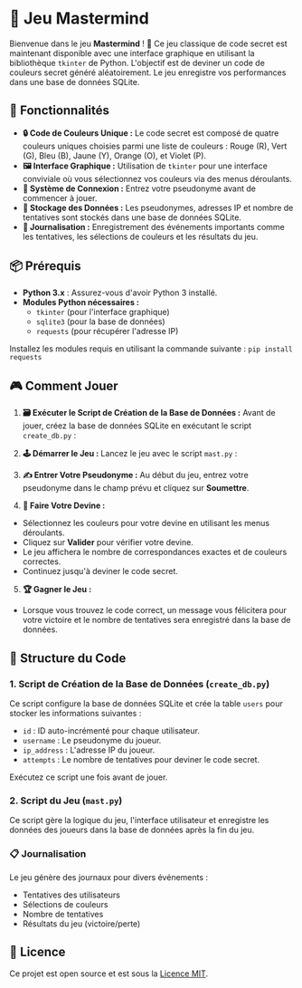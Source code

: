 # 🎨 Jeu Mastermind

Bienvenue dans le jeu **Mastermind** ! 🧠 Ce jeu classique de code secret est maintenant disponible avec une interface graphique en utilisant la bibliothèque `tkinter` de Python. L'objectif est de deviner un code de couleurs secret généré aléatoirement. Le jeu enregistre vos performances dans une base de données SQLite.

## 🚀 Fonctionnalités

- **🔒 Code de Couleurs Unique :** Le code secret est composé de quatre couleurs uniques choisies parmi une liste de couleurs : Rouge (R), Vert (G), Bleu (B), Jaune (Y), Orange (O), et Violet (P).
- **🖼️ Interface Graphique :** Utilisation de `tkinter` pour une interface conviviale où vous sélectionnez vos couleurs via des menus déroulants.
- **👤 Système de Connexion :** Entrez votre pseudonyme avant de commencer à jouer.
- **💾 Stockage des Données :** Les pseudonymes, adresses IP et nombre de tentatives sont stockés dans une base de données SQLite.
- **📜 Journalisation :** Enregistrement des événements importants comme les tentatives, les sélections de couleurs et les résultats du jeu.

## 📦 Prérequis

- **Python 3.x** : Assurez-vous d'avoir Python 3 installé.
- **Modules Python nécessaires :**
  - `tkinter` (pour l'interface graphique)
  - `sqlite3` (pour la base de données)
  - `requests` (pour récupérer l'adresse IP)

Installez les modules requis en utilisant la commande suivante :
    ```
pip install requests
    ```

## 🎮 Comment Jouer

1. **🗃️ Exécuter le Script de Création de la Base de Données :**
   Avant de jouer, créez la base de données SQLite en exécutant le script `create_db.py` :

2. **🕹️ Démarrer le Jeu :**
Lancez le jeu avec le script `mast.py` :

3. **✍️ Entrer Votre Pseudonyme :**
Au début du jeu, entrez votre pseudonyme dans le champ prévu et cliquez sur **Soumettre**.

4. **🎨 Faire Votre Devine :**
- Sélectionnez les couleurs pour votre devine en utilisant les menus déroulants.
- Cliquez sur **Valider** pour vérifier votre devine.
- Le jeu affichera le nombre de correspondances exactes et de couleurs correctes.
- Continuez jusqu'à deviner le code secret.

5. **🏆 Gagner le Jeu :**
- Lorsque vous trouvez le code correct, un message vous félicitera pour votre victoire et le nombre de tentatives sera enregistré dans la base de données.

## 📂 Structure du Code

### 1. Script de Création de la Base de Données (`create_db.py`)

Ce script configure la base de données SQLite et crée la table `users` pour stocker les informations suivantes :
- `id` : ID auto-incrémenté pour chaque utilisateur.
- `username` : Le pseudonyme du joueur.
- `ip_address` : L'adresse IP du joueur.
- `attempts` : Le nombre de tentatives pour deviner le code secret.

Exécutez ce script une fois avant de jouer.

### 2. Script du Jeu (`mast.py`)

Ce script gère la logique du jeu, l'interface utilisateur et enregistre les données des joueurs dans la base de données après la fin du jeu.

### 📋 Journalisation

Le jeu génère des journaux pour divers événements :
- Tentatives des utilisateurs
- Sélections de couleurs
- Nombre de tentatives
- Résultats du jeu (victoire/perte)

## 📜 Licence

Ce projet est open source et est sous la [Licence MIT](./LICENSE).
